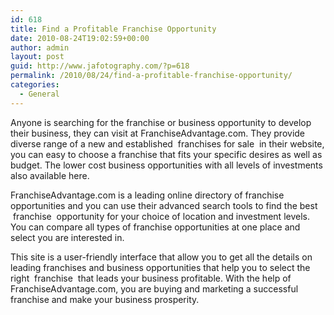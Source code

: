 ```yaml
---
id: 618
title: Find a Profitable Franchise Opportunity
date: 2010-08-24T19:02:59+00:00
author: admin
layout: post
guid: http://www.jafotography.com/?p=618
permalink: /2010/08/24/find-a-profitable-franchise-opportunity/
categories:
  - General
---
```

Anyone is searching for the franchise or business opportunity to develop their business, they can visit at FranchiseAdvantage.com. They provide diverse range of a new and established &nbsp;franchises for sale&nbsp; in their website, you can easy to choose a franchise that fits your specific desires as well as budget. The lower cost business opportunities with all levels of investments also available here.

FranchiseAdvantage.com is a leading online directory of franchise opportunities and you can use their advanced search tools to find the best &nbsp;franchise&nbsp; opportunity for your choice of location and investment levels. You can compare all types of franchise opportunities at one place and select you are interested in.

This site is a user-friendly interface that allow you to get all the details on leading franchises and business opportunities that help you to select the right &nbsp;franchise&nbsp; that leads your business profitable. With the help of FranchiseAdvantage.com, you are buying and marketing a successful franchise and make your business prosperity.